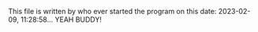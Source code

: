 This file is written by who ever started the program on this date: 2023-02-09, 11:28:58... YEAH BUDDY!